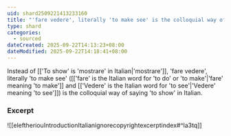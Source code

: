 ```yaml
---
uid: shard2509221413233160
title: "'fare vedere', literally 'to make see' is the colloquial way of saying 'to show' in Italian"
type: shard
categories:
  - sourced
dateCreated: 2025-09-22T14:13:23+08:00
dateModified: 2025-09-22T14:18:41+08:00
---
```

Instead of [['To show' is 'mostrare' in Italian|'mostrare']], 'fare vedere', literally 'to make see' ([['fare' is the Italian word for 'to do' or 'to make'|'fare' meaning 'to make']] and [['Vedere' is the Italian word for 'to see'|'Vedere' meaning 'to see']]) is the colloquial way of saying 'to show' in Italian. 
### Excerpt
![[eleftheriouIntroductionItalianignorecopyrightexcerptindex#^la3tq]]